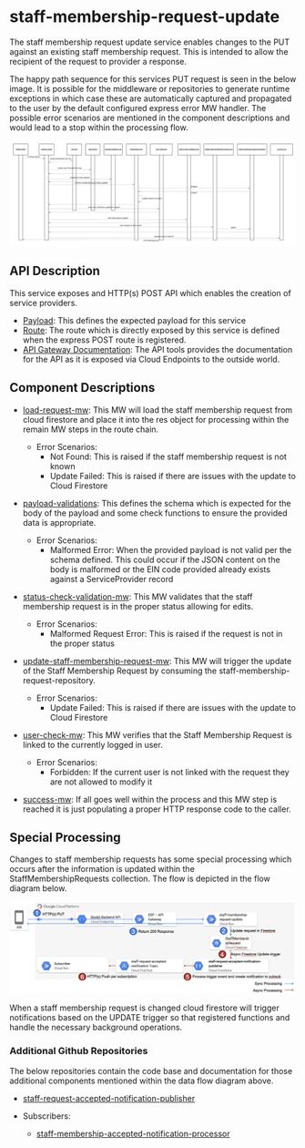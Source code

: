 # staff-membership-request-update

The staff membership request update service enables changes to the PUT against an existing staff membership request. This is intended to allow the recipient of the request to provider a response.

The happy path sequence for this services PUT request is seen in the below image. It is possible for the middleware or repositories to generate runtime exceptions in which case these are automatically captured and propagated to the user by the default configured express error MW handler. The possible error scenarios are mentioned in the component descriptions and would lead to a stop within the processing flow.

[![staff-membership-request-update-sequence](../../../docs/images/staff-membership-request-update-sequence.png)](../../../docs/images/staff-membership-request-update-sequence.png)

## API Description

This service exposes and HTTP(s) POST API which enables the creation of service providers.

- [Payload](./src/payload-validations.js): This defines the expected payload for this service
- [Route](./src/index.js): The route which is directly exposed by this service is defined when the express POST route is registered.
- [API Gateway Documentation](https://endpointsportal.bookit-app-260021.cloud.goog/docs/esp-fjwomrdjca-ue.a.run.app/0/routes/staffMembershipRequest/%7BrequestId%7D/patch): The API tools provides the documentation for the API as it is exposed via Cloud Endpoints to the outside world. 

## Component Descriptions

- [load-request-mw](./src/load-request-mw.js): This MW will load the staff membership request from cloud firestore and place it into the res object for processing within the remain MW steps in the route chain.

  - Error Scenarios:
    - Not Found: This is raised if the staff membership request is not known
    - Update Failed: This is raised if there are issues with the update to Cloud Firestore

- [payload-validations](./src/payload-validations.js): This defines the schema which is expected for the body of the payload and some check functions to ensure the provided data is appropriate.

  - Error Scenarios:
    - Malformed Error: When the provided payload is not valid per the schema defined. This could occur if the JSON content on the body is malformed or the EIN code provided already exists against a ServiceProvider record

- [status-check-validation-mw](./src/status-check-validation-mw.js): This MW validates that the staff membership request is in the proper status allowing for edits.

  - Error Scenarios:
    - Malformed Request Error: This is raised if the request is not in the proper status

- [update-staff-membership-request-mw](./src/update-staff-membership-request-mw.js): This MW will trigger the update of the Staff Membership Request by consuming the staff-membership-request-repository.

  - Error Scenarios:
    - Update Failed: This is raised if there are issues with the update to Cloud Firestore

- [user-check-mw](./src/user-check-mw.js): This MW verifies that the Staff Membership Request is linked to the currently logged in user.

    - Error Scenarios:
        - Forbidden: If the current user is not linked with the request they are not allowed to modify it

- [success-mw](./src/success-mw.js): If all goes well within the process and this MW step is reached it is just populating a proper HTTP response code to the caller.

## Special Processing

Changes to staff membership requests has some special processing which occurs after the information is updated within the StaffMembershipRequests collection. The flow is depicted in the flow diagram below.

[![update-staff-membership-request-special-processing](../../../docs/images/update-staff-membership-request-processing.png)](../../../docs/images/update-staff-membership-request-processing.png)

When a staff membership request is changed cloud firestore will trigger notifications based on the UPDATE trigger so that registered functions and handle the necessary background operations.

### Additional Github Repositories

The below repositories contain the code base and documentation for those additional components mentioned within the data flow diagram above.

- [staff-request-accepted-notification-publisher](https://github.com/bookit-app/staff-request-accepted-notification-publisher)

- Subscribers:
  - [staff-membership-accepted-notification-processor](../staff-membership-accepted-notification-processor/README.md)